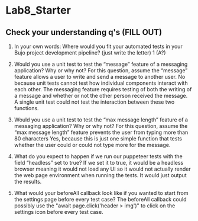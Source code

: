 # Lab8_Starter

## Check your understanding q's (FILL OUT)
1. In your own words: Where would you fit your automated tests in your Bujo project development pipeline? (just write the letter)
   1 (A?)

2. Would you use a unit test to test the “message” feature of a messaging application? Why or why not? For this question, assume the “message” feature allows a user to write and send a message to another user.
   No because unit tests cannot test how individual components interact with each other. The messaging feature requires testing of both the writing of a message and whether or not the other person received the message. A single unit test could not test the interaction between these two functions.

3. Would you use a unit test to test the “max message length” feature of a messaging application? Why or why not? For this question, assume the “max message length” feature prevents the user from typing more than 80 characters
   Yes, because this is just one simple function that tests whether the user could or could not type more for the message.

4. What do you expect to happen if we run our puppeteer tests with the field “headless” set to true?
   If we set it to true, it would be a headless browser meaning it would not load any UI so it would not actually render the web page environment when running the tests. It would just output the results.

5. What would your beforeAll callback look like if you wanted to start from the settings page before every test case?
   The beforeAll callback could possibly use the "await page.click('header > img')" to click on the settings icon before every test case.
